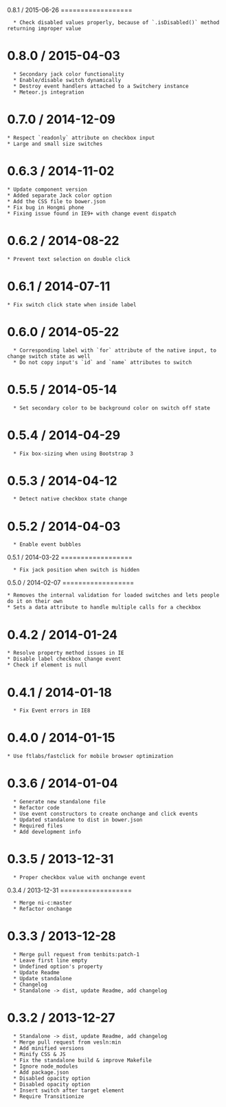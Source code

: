 0.8.1 / 2015-06-26
    ==================

      * Check disabled values properly, because of `.isDisabled()` method returning improper value

0.8.0 / 2015-04-03
  ==================

      * Secondary jack color functionality
      * Enable/disable switch dynamically
      * Destroy event handlers attached to a Switchery instance
      * Meteor.js integration

0.7.0 / 2014-12-09
  ==================

    * Respect `readonly` attribute on checkbox input
    * Large and small size switches

0.6.3 / 2014-11-02
  ==================

    * Update component version
    * Added separate Jack color option
    * Add the CSS file to bower.json
    * Fix bug in Hongmi phone
    * Fixing issue found in IE9+ with change event dispatch

0.6.2 / 2014-08-22
  ==================

    * Prevent text selection on double click

0.6.1 / 2014-07-11
  ==================

    * Fix switch click state when inside label

0.6.0 / 2014-05-22
  ==================

      * Corresponding label with `for` attribute of the native input, to change switch state as well
      * Do not copy input's `id` and `name` attributes to switch

0.5.5 / 2014-05-14
  ==================

      * Set secondary color to be background color on switch off state

0.5.4 / 2014-04-29
  ==================

      * Fix box-sizing when using Bootstrap 3

0.5.3 / 2014-04-12
  ==================

      * Detect native checkbox state change

0.5.2 / 2014-04-03
  ==================

      * Enable event bubbles

0.5.1 / 2014-03-22
    ==================

      * Fix jack position when switch is hidden

0.5.0 / 2014-02-07
    ==================

    * Removes the internal validation for loaded switches and lets people do it on their own
    * Sets a data attribute to handle multiple calls for a checkbox

0.4.2 / 2014-01-24
  ==================

    * Resolve property method issues in IE
    * Disable label checkbox change event
    * Check if element is null

0.4.1 / 2014-01-18
  ==================

      * Fix Event errors in IE8

0.4.0 / 2014-01-15
  ==================

    * Use ftlabs/fastclick for mobile browser optimization

0.3.6 / 2014-01-04
  ==================

      * Generate new standalone file
      * Refactor code
      * Use event constructors to create onchange and click events
      * Updated standalone to dist in bower.json
      * Required files
      * Add development info

0.3.5 / 2013-12-31
  ==================

      * Proper checkbox value with onchange event

0.3.4 / 2013-12-31
    ==================

      * Merge ni-c:master
      * Refactor onchange

0.3.3 / 2013-12-28
  ==================

      * Merge pull request from tenbits:patch-1
      * Leave first line empty
      * Undefined option's property
      * Update Readme
      * Update standalone
      * Changelog
      * Standalone -> dist, update Readme, add changelog

0.3.2 / 2013-12-27
  ==================
      * Standalone -> dist, update Readme, add changelog
      * Merge pull request from vesln:min
      * Add minified versions
      * Minify CSS & JS
      * Fix the standalone build & improve Makefile
      * Ignore node_modules
      * Add package.json
      * Disabled opacity option
      * Disabled opacity option
      * Insert switch after target element
      * Require Transitionize